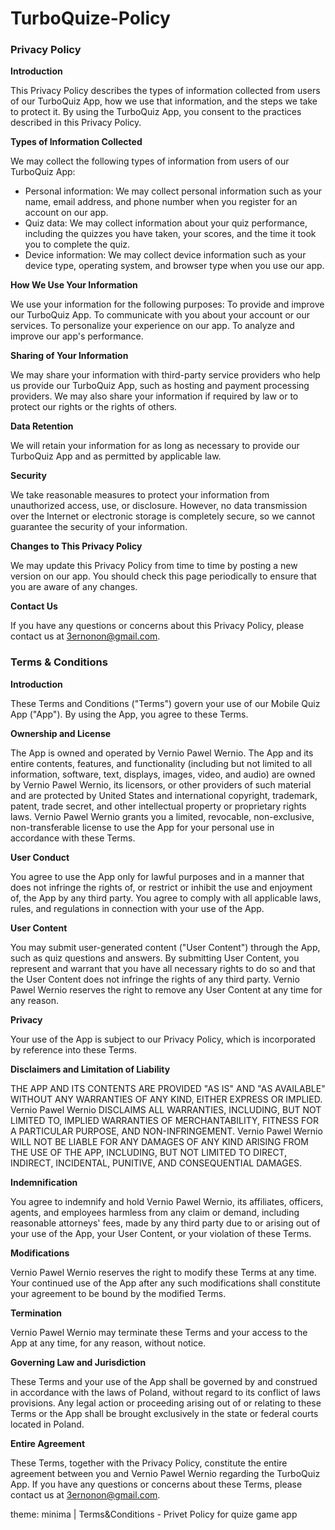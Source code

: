 # TurboQuize-Policy

### Privacy Policy 

**Introduction**

This Privacy Policy describes the types of information collected from users of our TurboQuiz App, how we use that information, and the steps we take to protect it. By using the TurboQuiz App, you consent to the practices described in this Privacy Policy.

**Types of Information Collected**

We may collect the following types of information from users of our TurboQuiz App:

- Personal information: We may collect personal information such as your name, email address, and phone number when you register for an account on our app.
- Quiz data: We may collect information about your quiz performance, including the quizzes you have taken, your scores, and the time it took you to complete the quiz.
- Device information: We may collect device information such as your device type, operating system, and browser type when you use our app.

**How We Use Your Information**

We use your information for the following purposes:
To provide and improve our TurboQuiz App.
To communicate with you about your account or our services.
To personalize your experience on our app.
To analyze and improve our app's performance.

**Sharing of Your Information**

We may share your information with third-party service providers who help us provide our TurboQuiz App, such as hosting and payment processing providers. We may also share your information if required by law or to protect our rights or the rights of others.

**Data Retention**

We will retain your information for as long as necessary to provide our TurboQuiz App and as permitted by applicable law.

**Security**

We take reasonable measures to protect your information from unauthorized access, use, or disclosure. However, no data transmission over the Internet or electronic storage is completely secure, so we cannot guarantee the security of your information.

**Changes to This Privacy Policy**

We may update this Privacy Policy from time to time by posting a new version on our app. You should check this page periodically to ensure that you are aware of any changes.

**Contact Us**

If you have any questions or concerns about this Privacy Policy, please contact us at 3ernonon@gmail.com.


### Terms & Conditions

**Introduction**

These Terms and Conditions ("Terms") govern your use of our Mobile Quiz App ("App"). By using the App, you agree to these Terms.

**Ownership and License**

The App is owned and operated by Vernio Pawel Wernio. The App and its entire contents, features, and functionality (including but not limited to all information, software, text, displays, images, video, and audio) are owned by Vernio Pawel Wernio, its licensors, or other providers of such material and are protected by United States and international copyright, trademark, patent, trade secret, and other intellectual property or proprietary rights laws.
Vernio Pawel Wernio grants you a limited, revocable, non-exclusive, non-transferable license to use the App for your personal use in accordance with these Terms.

**User Conduct**

You agree to use the App only for lawful purposes and in a manner that does not infringe the rights of, or restrict or inhibit the use and enjoyment of, the App by any third party. You agree to comply with all applicable laws, rules, and regulations in connection with your use of the App.

**User Content**

You may submit user-generated content ("User Content") through the App, such as quiz questions and answers. By submitting User Content, you represent and warrant that you have all necessary rights to do so and that the User Content does not infringe the rights of any third party.
Vernio Pawel Wernio reserves the right to remove any User Content at any time for any reason.

**Privacy**

Your use of the App is subject to our Privacy Policy, which is incorporated by reference into these Terms.

**Disclaimers and Limitation of Liability**

THE APP AND ITS CONTENTS ARE PROVIDED "AS IS" AND "AS AVAILABLE" WITHOUT ANY WARRANTIES OF ANY KIND, EITHER EXPRESS OR IMPLIED. Vernio Pawel Wernio DISCLAIMS ALL WARRANTIES, INCLUDING, BUT NOT LIMITED TO, IMPLIED WARRANTIES OF MERCHANTABILITY, FITNESS FOR A PARTICULAR PURPOSE, AND NON-INFRINGEMENT.
Vernio Pawel Wernio WILL NOT BE LIABLE FOR ANY DAMAGES OF ANY KIND ARISING FROM THE USE OF THE APP, INCLUDING, BUT NOT LIMITED TO DIRECT, INDIRECT, INCIDENTAL, PUNITIVE, AND CONSEQUENTIAL DAMAGES.

**Indemnification**

You agree to indemnify and hold Vernio Pawel Wernio, its affiliates, officers, agents, and employees harmless from any claim or demand, including reasonable attorneys' fees, made by any third party due to or arising out of your use of the App, your User Content, or your violation of these Terms.

**Modifications**

Vernio Pawel Wernio reserves the right to modify these Terms at any time. Your continued use of the App after any such modifications shall constitute your agreement to be bound by the modified Terms.

**Termination**

Vernio Pawel Wernio may terminate these Terms and your access to the App at any time, for any reason, without notice.

**Governing Law and Jurisdiction**

These Terms and your use of the App shall be governed by and construed in accordance with the laws of Poland, without regard to its conflict of laws provisions. Any legal action or proceeding arising out of or relating to these Terms or the App shall be brought exclusively in the state or federal courts located in Poland.

**Entire Agreement**

These Terms, together with the Privacy Policy, constitute the entire agreement between you and Vernio Pawel Wernio regarding the TurboQuiz App.
If you have any questions or concerns about these Terms, please contact us at 3ernonon@gmail.com.

theme: minima | Terms&amp;Conditions - Privet Policy for quize game app
